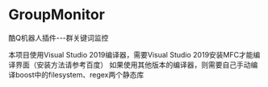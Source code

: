 # GroupMonitor
酷Q机器人插件---群关键词监控

本项目使用Visual Studio 2019编译器，需要Visual Studio 2019安装MFC才能编译界面（安装方法请参考百度）
如果使用其他版本的编译器，则需要自己手动编译boost中的filesystem、regex两个静态库
